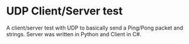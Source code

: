 # UDP Client/Server test
A client/server test with UDP to basically send a Ping/Pong packet and strings. Server was written in Python and Client in C#.